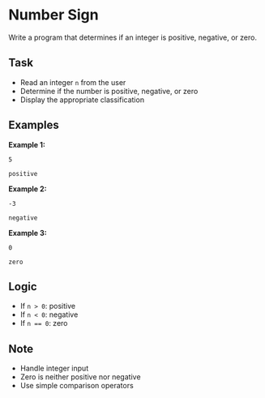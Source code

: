 # Number Sign

Write a program that determines if an integer is positive, negative, or zero.

## Task
- Read an integer `n` from the user
- Determine if the number is positive, negative, or zero
- Display the appropriate classification

## Examples
**Example 1:**
```
5
```
```
positive
```

**Example 2:**
```
-3
```
```
negative
```

**Example 3:**
```
0
```
```
zero
```

## Logic
- If `n > 0`: positive
- If `n < 0`: negative
- If `n == 0`: zero

## Note
- Handle integer input
- Zero is neither positive nor negative
- Use simple comparison operators
